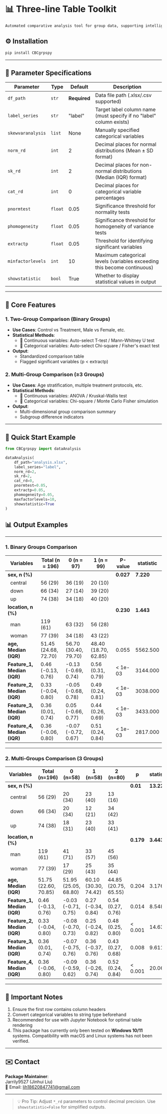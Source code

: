 # 📊 Three-line Table Toolkit  
```markdown
Automated comparative analysis tool for group data, supporting intelligent statistical tests for two/multiple groups with standardized output tables.
```
## ⚙️ Installation
```bash
pip install CBCgrpspy 
```

---

## 📖 Parameter Specifications

| Parameter           | Type        | Default   | Description                                                         |
|---------------------|-------------|-----------|---------------------------------------------------------------------|
| `df_path`           | `str`       | **Required** | Data file path (.xlsx/.csv supported)                              |
| `label_series`      | `str`       | "label"   | Target label column name (must specify if no "label" column exists) |
| `skewvaranalysis`   | `list`      | None      | Manually specified categorical variables                           |
| `norm_rd`           | `int`       | 2         | Decimal places for normal distributions (Mean ± SD format)         |
| `sk_rd`             | `int`       | 2         | Decimal places for non-normal distributions (Median (IQR) format)  |
| `cat_rd`            | `int`       | 0         | Decimal places for categorical variable percentages                |
| `pnormtest`         | `float`     | 0.05      | Significance threshold for normality tests                         |
| `phomogeneity`      | `float`     | 0.05      | Significance threshold for homogeneity of variance tests           |
| `extractp`          | `float`     | 0.05      | Threshold for identifying significant variables                    |
| `minfactorlevels`   | `int`       | 10        | Maximum categorical levels (variables exceeding this become continuous) |
| `showstatistic`     | `bool`      | True      | Whether to display statistical values in output                    |

---

## 🚀 Core Features

### 1. Two-Group Comparison (Binary Groups)
- **Use Cases**: Control vs Treatment, Male vs Female, etc.
- **Statistical Methods**:
  - 📌 Continuous variables: Auto-select T-test / Mann-Whitney U test
  - 📌 Categorical variables: Auto-select Chi-square / Fisher's exact test
- **Output**:
  - Standardized comparison table
  - Flagged significant variables (p < extractp)

### 2. Multi-Group Comparison (≥3 Groups)
- **Use Cases**: Age stratification, multiple treatment protocols, etc.
- **Statistical Methods**:
  - 📌 Continuous variables: ANOVA / Kruskal-Wallis test
  - 📌 Categorical variables: Chi-square / Monte Carlo Fisher simulation
- **Output**:
  - Multi-dimensional group comparison summary
  - Subgroup difference indicators

---

## 🎯 Quick Start Example
```python
from CBCgrpspy import dataAnalysis

dataAnalysis(
    df_path="analysis.xlsx",
    label_series="label",
    norm_rd=2,
    sk_rd=2,
    cat_rd=0,
    pnormtest=0.05,
    extractp=0.05,
    phomogeneity=0.05,
    maxfactorlevels=10,
    showstatistic=True
)
```

## 📊 Output Examples

---
### 1. Binary Groups Comparison
| Variables        | Total (n = 196)      | 0 (n = 97)          | 1 (n = 99)          | P-value   | statistic   |
|------------------|----------------------|---------------------|---------------------|-----------|-------------|
| **sex, n (%)**   |                      |                     |                     | **0.027** | **7.220**   |
| &nbsp;&nbsp;central | 56 (29)             | 36 (19)             | 20 (10)             |           |             |
| &nbsp;&nbsp;down    | 66 (34)             | 27 (14)             | 39 (20)             |           |             |
| &nbsp;&nbsp;up      | 74 (38)             | 34 (18)             | 40 (20)             |           |             |
| **location, n (%)** |                      |                     |                     | **0.230** | **1.443**   |
| &nbsp;&nbsp;man     | 119 (61)            | 63 (32)             | 56 (28)             |           |             |
| &nbsp;&nbsp;woman   | 77 (39)             | 34 (18)             | 43 (22)             |           |             |
| **age, Median (IQR)** | 51.45 (24.68, 72.70) | 56.70 (30.40, 79.70) | 48.40 (18.70, 62.85) | 0.055     | 5562.500    |
| **Feature_1, Median (IQR)** | 0.46 (-0.13, 0.76) | -0.13 (-0.69, 0.74) | 0.56 (0.31, 0.79)   | < 1e-03   | 3144.000    |
| **Feature_2, Median (IQR)** | 0.33 (-0.04, 0.80) | -0.05 (-0.68, 0.78) | 0.49 (0.24, 0.81)   | < 1e-03   | 3038.000    |
| **Feature_3, Median (IQR)** | 0.36 (0.01, 0.74) | 0.05 (-0.66, 0.77)  | 0.44 (0.26, 0.69)   | < 1e-03   | 3433.000    |
| **Feature_4, Median (IQR)** | 0.36 (-0.06, 0.80) | -0.07 (-0.72, 0.67) | 0.51 (0.24, 0.84)   | < 1e-03   | 2817.000    |

---
### 2. Multi-Groups Comparison (3 Groups)
| Variables        | Total (n=196)       | 0 (n=58)           | 1 (n=58)           | 2 (n=80)           | p        | statistic   |
|------------------|---------------------|--------------------|--------------------|--------------------|----------|-------------|
| **sex, n (%)**   |                     |                    |                    |                    | **0.01** | **13.228**  |
| &nbsp;&nbsp;central | 56 (29)            | 20 (34)            | 23 (40)            | 13 (16)            |          |             |
| &nbsp;&nbsp;down    | 66 (34)            | 20 (34)            | 12 (21)            | 34 (42)            |          |             |
| &nbsp;&nbsp;up      | 74 (38)            | 18 (31)            | 23 (40)            | 33 (41)            |          |             |
| **location, n (%)** |                     |                    |                    |                    | **0.179**| **3.443**   |
| &nbsp;&nbsp;man     | 119 (61)           | 41 (71)            | 33 (57)            | 45 (56)            |          |             |
| &nbsp;&nbsp;woman   | 77 (39)            | 17 (29)            | 25 (43)            | 35 (44)            |          |             |
| **age, Median (IQR)** | 51.75 (22.60, 70.85) | 51.95 (25.05, 68.80) | 60.10 (30.30, 74.42) | 44.85 (20.75, 65.55) | 0.204    | 3.176       |
| **Feature_1, Median (IQR)** | 0.46 (-0.13, 0.76) | -0.03 (-0.71, 0.75) | 0.27 (-0.34, 0.84) | 0.54 (0.27, 0.76) | 0.014    | 8.548       |
| **Feature_2, Median (IQR)** | 0.33 (-0.04, 0.80) | -0.08 (-0.70, 0.73) | 0.25 (-0.24, 0.82) | 0.48 (0.25, 0.80) | < 0.001  | 14.636      |
| **Feature_3, Median (IQR)** | 0.36 (0.01, 0.74) | -0.07 (-0.75, 0.76) | 0.36 (-0.37, 0.76) | 0.43 (0.27, 0.68) | 0.008    | 9.611       |
| **Feature_4, Median (IQR)** | 0.36 (-0.06, 0.80) | -0.09 (-0.59, 0.62) | 0.36 (-0.26, 0.74) | 0.52 (0.24, 0.84) | < 0.001  | 20.06       |

---

## 📌 Important Notes
1. Ensure the first row contains column headers
2. Convert categorical variables to string type beforehand
3. Recommended for use with Jupyter Notebook for optimal table rendering
4. This package has currently only been tested on **Windows 10/11** systems. Compatibility with macOS and Linux systems has not been verified.
---

## ✉️ Contact
**Package Maintainer**:  
Jarrily9527 (Jinhui Liu)  
📧 Email: [ljh18620847741@gmail.com](mailto:ljh18620847741@gmail.com)

---

> 💡 Pro Tip: Adjust `*_rd` parameters to control decimal precision. Use `showstatistic=False` for simplified outputs.
